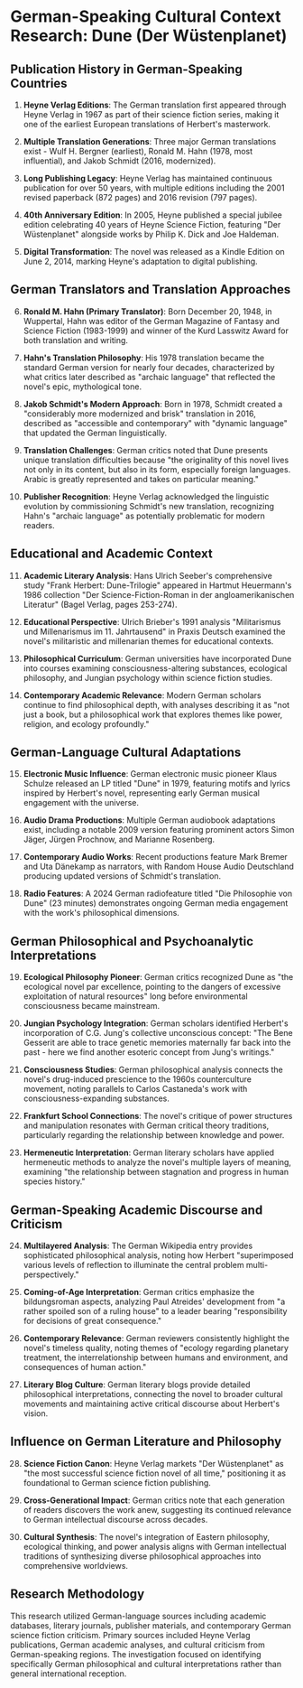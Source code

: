 # German-Speaking Cultural Context Research: Dune (Der Wüstenplanet)

## Publication History in German-Speaking Countries

1. **Heyne Verlag Editions**: The German translation first appeared through Heyne Verlag in 1967 as part of their science fiction series, making it one of the earliest European translations of Herbert's masterwork.

2. **Multiple Translation Generations**: Three major German translations exist - Wulf H. Bergner (earliest), Ronald M. Hahn (1978, most influential), and Jakob Schmidt (2016, modernized).

3. **Long Publishing Legacy**: Heyne Verlag has maintained continuous publication for over 50 years, with multiple editions including the 2001 revised paperback (872 pages) and 2016 revision (797 pages).

4. **40th Anniversary Edition**: In 2005, Heyne published a special jubilee edition celebrating 40 years of Heyne Science Fiction, featuring "Der Wüstenplanet" alongside works by Philip K. Dick and Joe Haldeman.

5. **Digital Transformation**: The novel was released as a Kindle Edition on June 2, 2014, marking Heyne's adaptation to digital publishing.

## German Translators and Translation Approaches

6. **Ronald M. Hahn (Primary Translator)**: Born December 20, 1948, in Wuppertal, Hahn was editor of the German Magazine of Fantasy and Science Fiction (1983-1999) and winner of the Kurd Lasswitz Award for both translation and writing.

7. **Hahn's Translation Philosophy**: His 1978 translation became the standard German version for nearly four decades, characterized by what critics later described as "archaic language" that reflected the novel's epic, mythological tone.

8. **Jakob Schmidt's Modern Approach**: Born in 1978, Schmidt created a "considerably more modernized and brisk" translation in 2016, described as "accessible and contemporary" with "dynamic language" that updated the German linguistically.

9. **Translation Challenges**: German critics noted that Dune presents unique translation difficulties because "the originality of this novel lives not only in its content, but also in its form, especially foreign languages. Arabic is greatly represented and takes on particular meaning."

10. **Publisher Recognition**: Heyne Verlag acknowledged the linguistic evolution by commissioning Schmidt's new translation, recognizing Hahn's "archaic language" as potentially problematic for modern readers.

## Educational and Academic Context

11. **Academic Literary Analysis**: Hans Ulrich Seeber's comprehensive study "Frank Herbert: Dune-Trilogie" appeared in Hartmut Heuermann's 1986 collection "Der Science-Fiction-Roman in der angloamerikanischen Literatur" (Bagel Verlag, pages 253-274).

12. **Educational Perspective**: Ulrich Brieber's 1991 analysis "Militarismus und Millenarismus im 11. Jahrtausend" in Praxis Deutsch examined the novel's militaristic and millenarian themes for educational contexts.

13. **Philosophical Curriculum**: German universities have incorporated Dune into courses examining consciousness-altering substances, ecological philosophy, and Jungian psychology within science fiction studies.

14. **Contemporary Academic Relevance**: Modern German scholars continue to find philosophical depth, with analyses describing it as "not just a book, but a philosophical work that explores themes like power, religion, and ecology profoundly."

## German-Language Cultural Adaptations

15. **Electronic Music Influence**: German electronic music pioneer Klaus Schulze released an LP titled "Dune" in 1979, featuring motifs and lyrics inspired by Herbert's novel, representing early German musical engagement with the universe.

16. **Audio Drama Productions**: Multiple German audiobook adaptations exist, including a notable 2009 version featuring prominent actors Simon Jäger, Jürgen Prochnow, and Marianne Rosenberg.

17. **Contemporary Audio Works**: Recent productions feature Mark Bremer and Uta Dänekamp as narrators, with Random House Audio Deutschland producing updated versions of Schmidt's translation.

18. **Radio Features**: A 2024 German radiofeature titled "Die Philosophie von Dune" (23 minutes) demonstrates ongoing German media engagement with the work's philosophical dimensions.

## German Philosophical and Psychoanalytic Interpretations

19. **Ecological Philosophy Pioneer**: German critics recognized Dune as "the ecological novel par excellence, pointing to the dangers of excessive exploitation of natural resources" long before environmental consciousness became mainstream.

20. **Jungian Psychology Integration**: German scholars identified Herbert's incorporation of C.G. Jung's collective unconscious concept: "The Bene Gesserit are able to trace genetic memories maternally far back into the past - here we find another esoteric concept from Jung's writings."

21. **Consciousness Studies**: German philosophical analysis connects the novel's drug-induced prescience to the 1960s counterculture movement, noting parallels to Carlos Castaneda's work with consciousness-expanding substances.

22. **Frankfurt School Connections**: The novel's critique of power structures and manipulation resonates with German critical theory traditions, particularly regarding the relationship between knowledge and power.

23. **Hermeneutic Interpretation**: German literary scholars have applied hermeneutic methods to analyze the novel's multiple layers of meaning, examining "the relationship between stagnation and progress in human species history."

## German-Speaking Academic Discourse and Criticism

24. **Multilayered Analysis**: The German Wikipedia entry provides sophisticated philosophical analysis, noting how Herbert "superimposed various levels of reflection to illuminate the central problem multi-perspectively."

25. **Coming-of-Age Interpretation**: German critics emphasize the bildungsroman aspects, analyzing Paul Atreides' development from "a rather spoiled son of a ruling house" to a leader bearing "responsibility for decisions of great consequence."

26. **Contemporary Relevance**: German reviewers consistently highlight the novel's timeless quality, noting themes of "ecology regarding planetary treatment, the interrelationship between humans and environment, and consequences of human action."

27. **Literary Blog Culture**: German literary blogs provide detailed philosophical interpretations, connecting the novel to broader cultural movements and maintaining active critical discourse about Herbert's vision.

## Influence on German Literature and Philosophy

28. **Science Fiction Canon**: Heyne Verlag markets "Der Wüstenplanet" as "the most successful science fiction novel of all time," positioning it as foundational to German science fiction publishing.

29. **Cross-Generational Impact**: German critics note that each generation of readers discovers the work anew, suggesting its continued relevance to German intellectual discourse across decades.

30. **Cultural Synthesis**: The novel's integration of Eastern philosophy, ecological thinking, and power analysis aligns with German intellectual traditions of synthesizing diverse philosophical approaches into comprehensive worldviews.

## Research Methodology

This research utilized German-language sources including academic databases, literary journals, publisher materials, and contemporary German science fiction criticism. Primary sources included Heyne Verlag publications, German academic analyses, and cultural criticism from German-speaking regions. The investigation focused on identifying specifically German philosophical and cultural interpretations rather than general international reception.